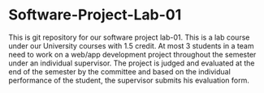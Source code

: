 # Software-Project-Lab-01
This is git repository for our software project lab-01. This is a lab course under our University courses with 1.5 credit. At most 3 students in a team need to work on a web/app development project throughout the semester under an individual supervisor. The project is judged and evaluated at the end of the semester by the committee and based on the individual performance of the student, the supervisor submits his evaluation form.
